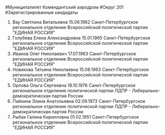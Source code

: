 #Муниципалитет
Комендантский аэродром
#Округ
201
#Зарегистрированные кандидаты
1. Вау Светлана Витальевна 15.06.1962
Санкт-Петербургское региональное отделение Всероссийской политической партии "ЕДИНАЯ РОССИЯ"
2. Голубева Елена Александровна 15.01.1965
Санкт-Петербургское региональное отделение Всероссийской политической партии "ЕДИНАЯ РОССИЯ"
3. Иванов Олег Николаевич 17.07.1963
Санкт-Петербургское региональное отделение Всероссийской политической партии "ЕДИНАЯ РОССИЯ"
4. Новикова Татьяна Николаевна 15.08.1963
Санкт-Петербургское региональное отделение Всероссийской политической партии "ЕДИНАЯ РОССИЯ"
5. Орлова Ольга Сергеевна 18.10.1976
Санкт-Петербургское региональное отделение политической партии ЛДПР - Либерально-демократическая партия России
6. Пайкина Элина Анатольевна 02.09.1973
Санкт-Петербургское региональное отделение политической партии ЛДПР - Либерально-демократическая партия России
7. Рыбак Галина Кирилловна 01.02.1951
Санкт-Петербургское региональное отделение Всероссийской политической партии "ЕДИНАЯ РОССИЯ"

